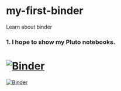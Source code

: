 # my-first-binder
Learn about binder
### 1. I hope to show my Pluto notebooks.
# [![Binder](https://mybinder.org/badge_logo.svg)](https://mybinder.org/v2/gh/fonsp/pluto-on-binder/master?urlpath=pluto)
[![Binder](https://mybinder.org/badge_logo.svg)](https://mybinder.org/v2/gh/paradocs/my-first-binder/main)
